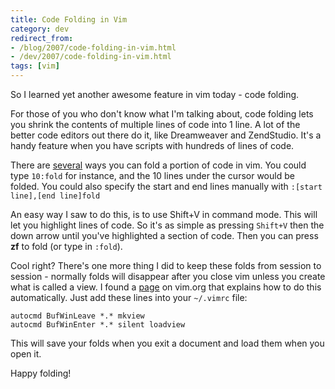```yaml
---
title: Code Folding in Vim
category: dev
redirect_from:
- /blog/2007/code-folding-in-vim.html
- /dev/2007/code-folding-in-vim.html
tags: [vim]
---
```


So I learned yet another awesome feature in vim today - code folding.

For those of you who don't know what I'm talking about, code folding lets you
shrink the contents of multiple lines of code into 1 line. A lot of the better
code editors out there do it, like Dreamweaver and ZendStudio. It's a
handy feature when you have scripts with hundreds of lines of code.

There are <a href="http://lua-users.org/lists/lua-l/2004-03/msg00233.html" title="vim Code Folding Tips">several</a>
ways you can fold a portion of code in vim. You could type `10:fold`
for instance, and the 10 lines under the cursor would be folded.
You could also specify the start and end lines manually with
`:[start line],[end line]fold`

An easy way I saw to do this, is to use Shift+V in command mode. This will
let you highlight lines of code. So it's as simple as pressing `Shift+V`
then the down arrow until you've highlighted a section of code.
Then you can press **zf** to fold (or type in `:fold`).

Cool right?  There's one more thing I did to keep these folds from session to
session - normally folds will disappear after you close vim unless you
create what is called a view. I found a <a href="http://www.vim.org/tips/tip.php?tip_id=991">page</a>
on vim.org that explains how to do this automatically. Just add these lines
into your `~/.vimrc` file:

    autocmd BufWinLeave *.* mkview
    autocmd BufWinEnter *.* silent loadview

This will save your folds when you exit a document and load them when you open
it.

Happy folding!
